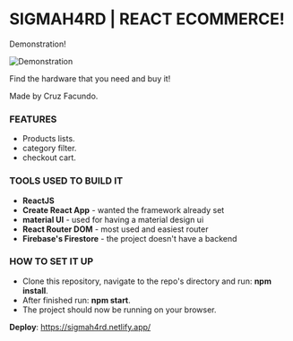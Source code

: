 # SIGMAH4RD | REACT ECOMMERCE!

Demonstration!

![Demonstration](https://www.loom.com/embed/1200e4564c9344abbfa036f58c0454c6)


Find the hardware that you need and buy it!

Made by Cruz Facundo.

### FEATURES
- Products lists.
- category filter.
- checkout cart.

### TOOLS USED TO BUILD IT
- **ReactJS**
- **Create React App** - wanted the framework already set
- **material UI** - used for having a material design ui
- **React Router DOM** - most used and easiest router
- **Firebase's Firestore** - the project doesn't have a backend

### HOW TO SET IT UP
- Clone this repository, navigate to the repo's directory and run: **npm install**.
- After finished run: **npm start**.
- The project should now be running on your browser.

**Deploy**: https://sigmah4rd.netlify.app/

